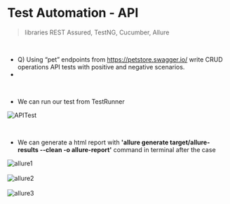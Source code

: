 # Test Automation - API
>libraries REST Assured, TestNG, Cucumber, Allure

</br>

- Q) Using “pet” endpoints from https://petstore.swagger.io/ write CRUD operations API tests with positive and negative scenarios.
- 
</br>

- We can run our test from TestRunner

![APITest](https://user-images.githubusercontent.com/88919177/193455849-9c481ab9-9fcb-4f74-adec-b34dfcecee57.gif)

</br>

- We can generate a html report with **'allure generate target/allure-results --clean -o allure-report'** command in terminal after the case

![allure1](https://user-images.githubusercontent.com/88919177/193456234-19e764b2-0675-4d1b-a2fc-2270ba4a7ab9.png)
</br></br>
![allure2](https://user-images.githubusercontent.com/88919177/193456237-e8b32629-84ba-4691-ae76-c6419bfb47cf.png)
</br></br>
![allure3](https://user-images.githubusercontent.com/88919177/193456240-a6567f55-4eb4-4062-a4c4-1cd7e8ff7507.png)



